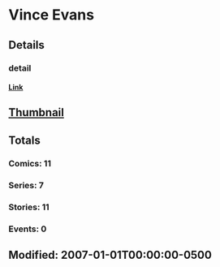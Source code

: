 # Vince  Evans 
## Details
### detail
#### [Link](http://marvel.com/comics/creators/3904/vince_evans?utm_campaign=apiRef&utm_source=225578a89fc76f3d20fbffda5d17a88d)
## [Thumbnail](http://i.annihil.us/u/prod/marvel/i/mg/b/40/image_not_available.jpg)
## Totals
### Comics: 11
### Series: 7
### Stories: 11
### Events: 0
## Modified: 2007-01-01T00:00:00-0500